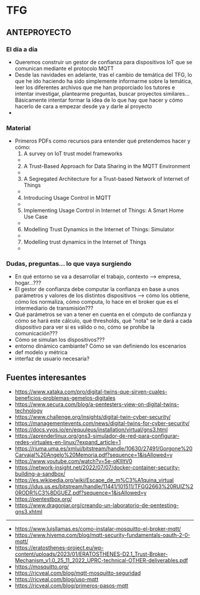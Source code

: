# TFG
## ANTEPROYECTO
### El día a día
- Queremos construir un gestor de confianza para dispositivos IoT que se comunican mediante el protocolo MQTT
- Desde las navidades en adelante, tras el cambio de temática del TFG, lo que he ido haciendo ha sido simplemente informarme sobre la temática, leer los diferentes archivos que me han proporciado los tutores e intentar investigar, plantearme preguntas, buscar proyectos similares... Básicamente intentar formar la idea de lo que hay que hacer y cómo hacerlo de cara a empezar desde ya y darle al proyecto
- 
### Material
- Primeros PDFs como recursos para entender qué pretendemos hacer y cómo:
  1. A survey on IoT trust model frameworks
    - 
  2. A Trust-Based Approach for Data Sharing in the MQTT Environment
    - 
  3. A Segregated Architecture for a Trust-based Network of Internet of Things
    - 
  4. Introducing Usage Control in MQTT
    - 
  5. Implementing Usage Control in Internet of Things: A Smart Home Use Case
    - 
  6. Modelling Trust Dynamics in the Internet of Things: Simulator
    - 
  7. Modelling trust dynamics in the Internet of Things
    - 
  
### Dudas, preguntas... lo que vaya surgiendo
- En qué entorno se va a desarrollar el trabajo, contexto --> empresa, hogar...???
- El gestor de confianza debe computar la confianza en base a unos parámetros y valores de los distintos dispositivos --> cómo los obtiene, cómo los normaliza, cómo computa, lo hace en el broker que es el intermediario de transmisión???
- Qué parámetros se van a tener en cuenta en el cómputo de confianza y cómo se hará este cálculo, qué thresholds, qué "nota" se le dará a cada dispositivo para ver si es válido o no, cómo se prohíbe la comunicación???
- Cómo se simulan los dispositivos???
- entorno dinámico cambiante? Cómo se van definiendo los escenarios
- def modelo y métrica
- interfaz de usuario necesaria?

## Fuentes interesantes
- https://www.xataka.com/pro/digital-twins-que-sirven-cuales-beneficios-problemas-gemelos-digitales
- https://www.secura.com/blog/a-pentesters-view-on-digital-twins-technology
- https://www.challenge.org/insights/digital-twin-cyber-security/
- https://managementevents.com/news/digital-twins-for-cyber-security/
- https://docs.vyos.io/en/equuleus/installation/virtual/gns3.html
- https://aprenderlinux.org/gns3-simulador-de-red-para-configurar-redes-virtuales-en-linux/?expand_article=1
- https://riuma.uma.es/xmlui/bitstream/handle/10630/27491/Gorgone%20Carvajal%20Angelo%20Memoria.pdf?sequence=1&isAllowed=y
- https://www.youtube.com/watch?v=5e-oKlIltV0
- https://network-insight.net/2022/07/07/docker-container-security-building-a-sandbox/
- https://es.wikipedia.org/wiki/Escape_de_m%C3%A1quina_virtual
- https://idus.us.es/bitstream/handle/11441/101511/TFGG2663%20RUIZ%20RODR%C3%8DGUEZ.pdf?sequence=1&isAllowed=y
- https://pentestbox.org/
- https://www.dragonjar.org/creando-un-laboratorio-de-pentesting-gns3.xhtml
---
- https://www.luisllamas.es/como-instalar-mosquitto-el-broker-mqtt/
- https://www.hivemq.com/blog/mqtt-security-fundamentals-oauth-2-0-mqtt/
- https://eratosthenes-project.eu/wp-content/uploads/2023/01/ERATOSTHENES-D2.1_Trust-Broker-Mechanism_v1.0_25_11_2022_UPRC-technical-OTHER-deliverables.pdf
- https://mosquitto.org/
- https://ricveal.com/blog/mqtt-mosquitto-seguridad
- https://ricveal.com/blog/uso-mqtt
- https://ricveal.com/blog/primeros-pasos-mqtt
